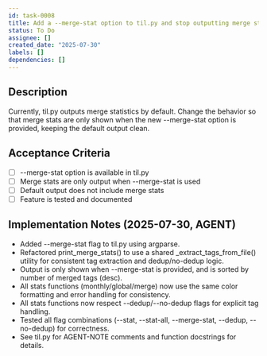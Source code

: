 ```yaml
---
id: task-0008
title: Add a --merge-stat option to til.py and stop outputting merge stats by default
status: To Do
assignee: []
created_date: "2025-07-30"
labels: []
dependencies: []
---
```


## Description

Currently, til.py outputs merge statistics by default. Change the behavior so that merge stats are only shown when the new --merge-stat option is provided, keeping the default output clean.

## Acceptance Criteria

-   [ ] --merge-stat option is available in til.py
-   [ ] Merge stats are only output when --merge-stat is used
-   [ ] Default output does not include merge stats
-   [ ] Feature is tested and documented

## Implementation Notes (2025-07-30, AGENT)

-   Added --merge-stat flag to til.py using argparse.
-   Refactored print_merge_stats() to use a shared \_extract_tags_from_file() utility for consistent tag extraction and dedup/no-dedup logic.
-   Output is only shown when --merge-stat is provided, and is sorted by number of merged tags (desc).
-   All stats functions (monthly/global/merge) now use the same color formatting and error handling for consistency.
-   All stats functions now respect --dedup/--no-dedup flags for explicit tag handling.
-   Tested all flag combinations (--stat, --stat-all, --merge-stat, --dedup, --no-dedup) for correctness.
-   See til.py for AGENT-NOTE comments and function docstrings for details.
